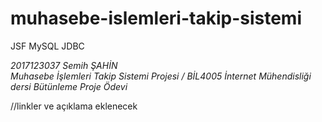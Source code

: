 # muhasebe-islemleri-takip-sistemi
JSF MySQL JDBC

<i>2017123037 Semih ŞAHİN <br />
Muhasebe İşlemleri Takip Sistemi Projesi / BİL4005 İnternet Mühendisliği dersi Bütünleme Proje Ödevi</i>

//linkler ve açıklama eklenecek
